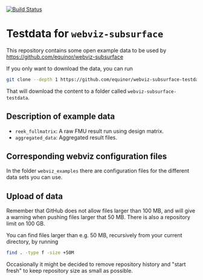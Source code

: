 [![Build Status](https://github.com/equinor/webviz-subsurface-testdata/workflows/webviz-subsurface-testdata/badge.svg)](https://github.com/equinor/webviz-subsurface-testdata/actions?query=branch%3Amaster)

# Testdata for `webviz-subsurface`

This repository contains some open example data to be used by
https://github.com/equinor/webviz-subsurface

If you only want to download the data, you can run
```bash
git clone --depth 1 https://github.com/equinor/webviz-subsurface-testdata
```
That will download the content to a folder called `webviz-subsurface-testdata`.

## Description of example data

- `reek_fullmatrix`: A raw FMU result run using design matrix.
- `aggregated_data`: Aggregated result files.

## Corresponding webviz configuration files

In the folder `webviz_examples` there are configuration files for the different
data sets you can use.

## Upload of data

Remember that GitHub does not allow files larger than 100 MB, and will give a warning
when pushing files larger that 50 MB. There is also a repository limit on 100 GB.

You can find files larger than e.g. 50 MB, recursively from your current directory, by
running
```bash
find . -type f -size +50M
```

Occasionally it might be decided to remove repository history and "start fresh"
to keep repository size as small as possible.
